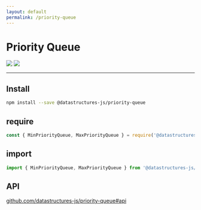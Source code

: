 ```yaml
---
layout: default
permalink: /priority-queue
---
```


# Priority Queue

<div class="ds-badges">
  <img src="https://img.shields.io/npm/v/@datastructures-js/priority-queue.svg"/>
  <img src="https://img.shields.io/npm/dm/@datastructures-js/priority-queue.svg"/>
</div>
<hr />

## Install
```sh
npm install --save @datastructures-js/priority-queue
```

## require
```js
const { MinPriorityQueue, MaxPriorityQueue } = require('@datastructures-js/priority-queue');
```

## import
```js
import { MinPriorityQueue, MaxPriorityQueue } from '@datastructures-js/priority-queue';
```

## API
<a href="https://github.com/datastructures-js/priority-queue#table-of-contents">github.com/datastructures-js/priority-queue#api</a>
<br /><br />

